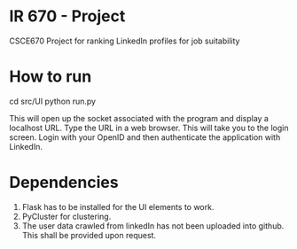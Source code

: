 IR 670 - Project
=============

CSCE670 Project for ranking LinkedIn profiles for job suitability

How to run
==========

cd src/UI
python run.py

This will open up the socket associated with the program and display a localhost URL. Type the URL in a web browser. This will take you to the login screen. Login with your OpenID and then authenticate the application with LinkedIn.

Dependencies
============

1. Flask has to be installed for the UI elements to work.
2. PyCluster for clustering.
3. The user data crawled from linkedIn has not been uploaded into github. This shall be provided upon request.
